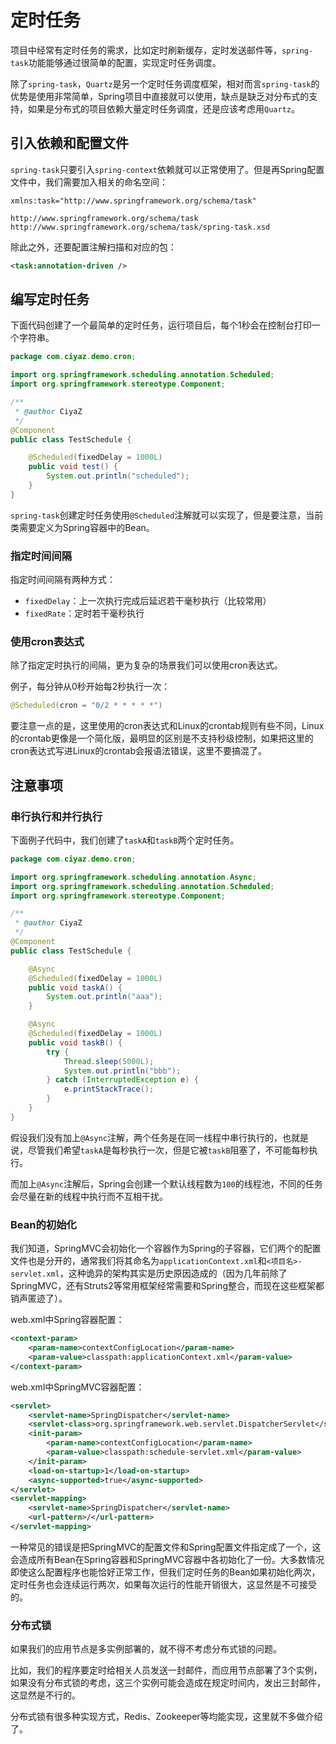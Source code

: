 # 定时任务

项目中经常有定时任务的需求，比如定时刷新缓存，定时发送邮件等，`spring-task`功能能够通过很简单的配置，实现定时任务调度。

除了`spring-task`，`Quartz`是另一个定时任务调度框架，相对而言`spring-task`的优势是使用非常简单，Spring项目中直接就可以使用，缺点是缺乏对分布式的支持，如果是分布式的项目依赖大量定时任务调度，还是应该考虑用`Quartz`。

## 引入依赖和配置文件

`spring-task`只要引入`spring-context`依赖就可以正常使用了。但是再Spring配置文件中，我们需要加入相关的命名空间：

```
xmlns:task="http://www.springframework.org/schema/task"
```

```
http://www.springframework.org/schema/task
http://www.springframework.org/schema/task/spring-task.xsd
```

除此之外，还要配置注解扫描和对应的包：
```xml
<task:annotation-driven />
```

## 编写定时任务

下面代码创建了一个最简单的定时任务，运行项目后，每个1秒会在控制台打印一个字符串。

```java
package com.ciyaz.demo.cron;

import org.springframework.scheduling.annotation.Scheduled;
import org.springframework.stereotype.Component;

/**
 * @author CiyaZ
 */
@Component
public class TestSchedule {

    @Scheduled(fixedDelay = 1000L)
    public void test() {
        System.out.println("scheduled");
    }
}
```

`spring-task`创建定时任务使用`@Scheduled`注解就可以实现了，但是要注意，当前类需要定义为Spring容器中的Bean。

### 指定时间间隔

指定时间间隔有两种方式：

* `fixedDelay`：上一次执行完成后延迟若干毫秒执行（比较常用）
* `fixedRate`：定时若干毫秒执行

### 使用cron表达式

除了指定定时执行的间隔，更为复杂的场景我们可以使用cron表达式。

例子，每分钟从0秒开始每2秒执行一次：
```java
@Scheduled(cron = "0/2 * * * * *")
```

要注意一点的是，这里使用的cron表达式和Linux的crontab规则有些不同，Linux的crontab更像是一个简化版，最明显的区别是不支持秒级控制，如果把这里的cron表达式写进Linux的crontab会报语法错误，这里不要搞混了。

## 注意事项

### 串行执行和并行执行

下面例子代码中，我们创建了`taskA`和`taskB`两个定时任务。

```java
package com.ciyaz.demo.cron;

import org.springframework.scheduling.annotation.Async;
import org.springframework.scheduling.annotation.Scheduled;
import org.springframework.stereotype.Component;

/**
 * @author CiyaZ
 */
@Component
public class TestSchedule {

    @Async
    @Scheduled(fixedDelay = 1000L)
    public void taskA() {
        System.out.println("aaa");
    }

    @Async
    @Scheduled(fixedDelay = 1000L)
    public void taskB() {
        try {
            Thread.sleep(5000L);
            System.out.println("bbb");
        } catch (InterruptedException e) {
            e.printStackTrace();
        }
    }
}
```

假设我们没有加上`@Async`注解，两个任务是在同一线程中串行执行的，也就是说，尽管我们希望`taskA`是每秒执行一次，但是它被`taskB`阻塞了，不可能每秒执行。

而加上`@Async`注解后，Spring会创建一个默认线程数为`100`的线程池，不同的任务会尽量在新的线程中执行而不互相干扰。

### Bean的初始化

我们知道，SpringMVC会初始化一个容器作为Spring的子容器，它们两个的配置文件也是分开的，通常我们将其命名为`applicationContext.xml`和`<项目名>-servlet.xml`，这种诡异的架构其实是历史原因造成的（因为几年前除了SpringMVC，还有Struts2等常用框架经常需要和Spring整合，而现在这些框架都销声匿迹了）。

web.xml中Spring容器配置：
```xml
<context-param>
    <param-name>contextConfigLocation</param-name>
    <param-value>classpath:applicationContext.xml</param-value>
</context-param>
```

web.xml中SpringMVC容器配置：
```xml
<servlet>
    <servlet-name>SpringDispatcher</servlet-name>
    <servlet-class>org.springframework.web.servlet.DispatcherServlet</servlet-class>
    <init-param>
        <param-name>contextConfigLocation</param-name>
        <param-value>classpath:schedule-servlet.xml</param-value>
    </init-param>
    <load-on-startup>1</load-on-startup>
    <async-supported>true</async-supported>
</servlet>
<servlet-mapping>
    <servlet-name>SpringDispatcher</servlet-name>
    <url-pattern>/</url-pattern>
</servlet-mapping>
```

一种常见的错误是把SpringMVC的配置文件和Spring配置文件指定成了一个，这会造成所有Bean在Spring容器和SpringMVC容器中各初始化了一份。大多数情况即使这么配置程序也能恰好正常工作，但我们定时任务的Bean如果初始化两次，定时任务也会连续运行两次，如果每次运行的性能开销很大，这显然是不可接受的。

### 分布式锁

如果我们的应用节点是多实例部署的，就不得不考虑分布式锁的问题。

比如，我们的程序要定时给相关人员发送一封邮件，而应用节点部署了3个实例，如果没有分布式锁的考虑，这三个实例可能会造成在规定时间内，发出三封邮件，这显然是不行的。

分布式锁有很多种实现方式，Redis、Zookeeper等均能实现，这里就不多做介绍了。
